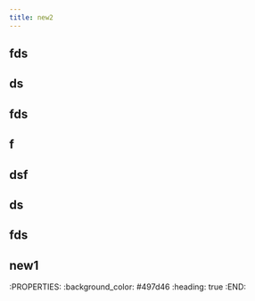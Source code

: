 ```yaml
---
title: new2
---
```


## fds
##
## ds
## fds
## f
## dsf
## ds
## fds
## new1
:PROPERTIES:
:background_color: #497d46
:heading: true
:END:
##
##
